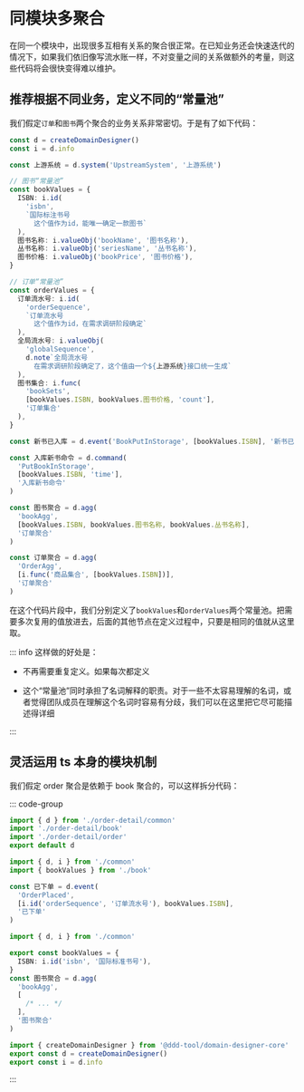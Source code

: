 # 同模块多聚合

在同一个模块中，出现很多互相有关系的聚合很正常。在已知业务还会快速迭代的情况下，如果我们依旧像写流水账一样，不对变量之间的关系做额外的考量，则这些代码将会很快变得难以维护。

## 推荐根据不同业务，定义不同的“常量池”

我们假定`订单`和`图书`两个聚合的业务关系非常密切。于是有了如下代码：

```ts
const d = createDomainDesigner()
const i = d.info

const 上游系统 = d.system('UpstreamSystem', '上游系统')

// 图书“常量池”
const bookValues = {
  ISBN: i.id(
    'isbn',
    `国际标注书号
      这个值作为id，能唯一确定一款图书`
  ),
  图书名称: i.valueObj('bookName', '图书名称'),
  丛书名称: i.valueObj('seriesName', '丛书名称'),
  图书价格: i.valueObj('bookPrice', '图书价格'),
}

// 订单“常量池”
const orderValues = {
  订单流水号: i.id(
    'orderSequence',
    `订单流水号
      这个值作为id，在需求调研阶段确定`
  ),
  全局流水号: i.valueObj(
    'globalSequence',
    d.note`全局流水号
      在需求调研阶段确定了，这个值由一个${上游系统}接口统一生成`
  ),
  图书集合: i.func(
    'bookSets',
    [bookValues.ISBN, bookValues.图书价格, 'count'],
    '订单集合'
  ),
}

const 新书已入库 = d.event('BookPutInStorage', [bookValues.ISBN], '新书已入库')

const 入库新书命令 = d.command(
  'PutBookInStorage',
  [bookValues.ISBN, 'time'],
  '入库新书命令'
)

const 图书聚合 = d.agg(
  'bookAgg',
  [bookValues.ISBN, bookValues.图书名称, bookValues.丛书名称],
  '订单聚合'
)

const 订单聚合 = d.agg(
  'OrderAgg',
  [i.func('商品集合', [bookValues.ISBN])],
  '订单聚合'
)
```

在这个代码片段中，我们分别定义了`bookValues`和`orderValues`两个常量池。把需要多次复用的值放进去，后面的其他节点在定义过程中，只要是相同的值就从这里取。

::: info 这样做的好处是：

- 不再需要重复定义。如果每次都定义

- 这个“常量池”同时承担了名词解释的职责。对于一些不太容易理解的名词，或者觉得团队成员在理解这个名词时容易有分歧，我们可以在这里把它尽可能描述得详细

:::

## 灵活运用 ts 本身的模块机制

我们假定 order 聚合是依赖于 book 聚合的，可以这样拆分代码：

::: code-group

```ts [/mall.ts]
import { d } from './order-detail/common'
import './order-detail/book'
import './order-detail/order'
export default d
```

```ts [/mall-detail/order.ts]
import { d, i } from './common'
import { bookValues } from './book'

const 已下单 = d.event(
  'OrderPlaced',
  [i.id('orderSequence', '订单流水号'), bookValues.ISBN],
  '已下单'
)
```

```ts [/mall-detail/book.ts]
import { d, i } from './common'

export const bookValues = {
  ISBN: i.id('isbn', '国际标准书号'),
}
const 图书聚合 = d.agg(
  'bookAgg',
  [
    /* ... */
  ],
  '图书聚合'
)
```

```ts [/mall-detail/common.ts]
import { createDomainDesigner } from '@ddd-tool/domain-designer-core'
export const d = createDomainDesigner()
export const i = d.info
```

:::
